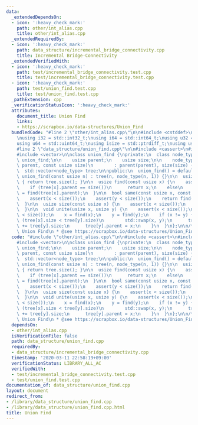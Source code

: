 ```yaml
---
data:
  _extendedDependsOn:
  - icon: ':heavy_check_mark:'
    path: other/int_alias.cpp
    title: other/int_alias.cpp
  _extendedRequiredBy:
  - icon: ':heavy_check_mark:'
    path: data_structure/incremental_bridge_connectivity.cpp
    title: Incremental Bridge-Connectivity
  _extendedVerifiedWith:
  - icon: ':heavy_check_mark:'
    path: test/incremental_bridge_connectivity.test.cpp
    title: test/incremental_bridge_connectivity.test.cpp
  - icon: ':heavy_check_mark:'
    path: test/union_find.test.cpp
    title: test/union_find.test.cpp
  _pathExtension: cpp
  _verificationStatusIcon: ':heavy_check_mark:'
  attributes:
    document_title: Union Find
    links:
    - https://scrapbox.io/data-structures/Union_Find
  bundledCode: "#line 2 \"other/int_alias.cpp\"\n\n#include <cstddef>\n#include <cstdint>\n\
    \nusing i32 = std::int32_t;\nusing i64 = std::int64_t;\nusing u32 = std::uint32_t;\n\
    using u64 = std::uint64_t;\nusing isize = std::ptrdiff_t;\nusing usize = std::size_t;\n\
    #line 2 \"data_structure/union_find.cpp\"\n\n#include <cassert>\n#include <utility>\n\
    #include <vector>\n\nclass union_find {\nprivate:\n  class node_type {\n    friend\
    \ union_find;\n\n    usize parent;\n    usize size;\n\n    node_type(const usize\
    \ parent, const usize size)\n        : parent(parent), size(size) {}\n  };\n\n\
    \  std::vector<node_type> tree;\n\npublic:\n  union_find() = default;\n\n  explicit\
    \ union_find(const usize n) : tree(n, node_type(n, 1)) {}\n\n  usize size() const\
    \ { return tree.size(); }\n\n  usize find(const usize x) {\n    assert(x < size());\n\
    \    if (tree[x].parent == size())\n      return x;\n    else\n      return tree[x].parent\
    \ = find(tree[x].parent);\n  }\n\n  bool same(const usize x, const usize y) {\n\
    \    assert(x < size());\n    assert(y < size());\n    return find(x) == find(y);\n\
    \  }\n\n  usize size(const usize x) {\n    assert(x < size());\n    return tree[find(x)].size;\n\
    \  }\n\n  void unite(usize x, usize y) {\n    assert(x < size());\n    assert(y\
    \ < size());\n    x = find(x);\n    y = find(y);\n    if (x != y) {\n      if\
    \ (tree[x].size < tree[y].size)\n        std::swap(x, y);\n      tree[x].size\
    \ += tree[y].size;\n      tree[y].parent = x;\n    }\n  }\n};\n\n/**\n * @brief\
    \ Union Find\n * @see https://scrapbox.io/data-structures/Union_Find\n */\n"
  code: "#include \"other/int_alias.cpp\"\n\n#include <cassert>\n#include <utility>\n\
    #include <vector>\n\nclass union_find {\nprivate:\n  class node_type {\n    friend\
    \ union_find;\n\n    usize parent;\n    usize size;\n\n    node_type(const usize\
    \ parent, const usize size)\n        : parent(parent), size(size) {}\n  };\n\n\
    \  std::vector<node_type> tree;\n\npublic:\n  union_find() = default;\n\n  explicit\
    \ union_find(const usize n) : tree(n, node_type(n, 1)) {}\n\n  usize size() const\
    \ { return tree.size(); }\n\n  usize find(const usize x) {\n    assert(x < size());\n\
    \    if (tree[x].parent == size())\n      return x;\n    else\n      return tree[x].parent\
    \ = find(tree[x].parent);\n  }\n\n  bool same(const usize x, const usize y) {\n\
    \    assert(x < size());\n    assert(y < size());\n    return find(x) == find(y);\n\
    \  }\n\n  usize size(const usize x) {\n    assert(x < size());\n    return tree[find(x)].size;\n\
    \  }\n\n  void unite(usize x, usize y) {\n    assert(x < size());\n    assert(y\
    \ < size());\n    x = find(x);\n    y = find(y);\n    if (x != y) {\n      if\
    \ (tree[x].size < tree[y].size)\n        std::swap(x, y);\n      tree[x].size\
    \ += tree[y].size;\n      tree[y].parent = x;\n    }\n  }\n};\n\n/**\n * @brief\
    \ Union Find\n * @see https://scrapbox.io/data-structures/Union_Find\n */\n"
  dependsOn:
  - other/int_alias.cpp
  isVerificationFile: false
  path: data_structure/union_find.cpp
  requiredBy:
  - data_structure/incremental_bridge_connectivity.cpp
  timestamp: '2020-03-11 22:58:19+09:00'
  verificationStatus: LIBRARY_ALL_AC
  verifiedWith:
  - test/incremental_bridge_connectivity.test.cpp
  - test/union_find.test.cpp
documentation_of: data_structure/union_find.cpp
layout: document
redirect_from:
- /library/data_structure/union_find.cpp
- /library/data_structure/union_find.cpp.html
title: Union Find
---
```

